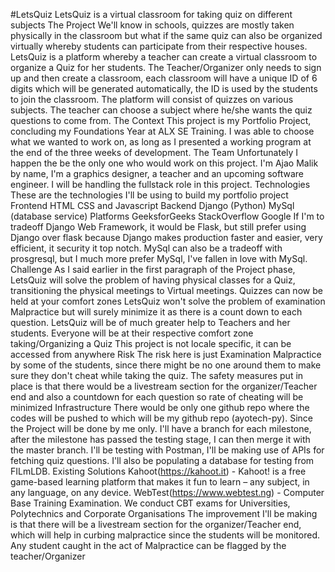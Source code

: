 #LetsQuiz
LetsQuiz is a virtual classroom for taking quiz on different subjects
The Project
We'll know in schools, quizzes are mostly taken physically in the classroom but what if the same quiz can also be organized virtually whereby students can participate from their respective houses.
LetsQuiz is a platform whereby a teacher can create a virtual classroom to organize a Quiz for her students. The Teacher/Organizer only needs to sign up and then create a classroom, each classroom will have a unique ID of 6 digits which will be generated automatically, the ID is used by the students to join the classroom.
The platform will consist of quizzes on various subjects. The teacher can choose a subject where he/she wants the quiz questions to come from.
The Context
This project is my Portfolio Project, concluding my Foundations Year at ALX SE Training. I was able to choose what we wanted to work on, as long as I presented a working program at the end of the three weeks of development.
The Team
Unfortunately I happen the be the only one who would work on this project. I'm Ajao Malik by name, I'm a graphics designer, a teacher and an upcoming software engineer.
I will be handling the fullstack role in this project.
Technologies
These are the technologies I'll be using to build my portfolio project
Frontend
HTML
CSS and
Javascript
Backend
Django (Python)
MySql (database service)
Platforms
GeeksforGeeks
StackOverflow
Google
If I'm to tradeoff Django Web Framework, it would be Flask, but still prefer using Django over flask because Django makes production faster and easier, very efficient, it security it top notch.
MySql can also be a tradeoff with prosgresql, but I much more prefer MySql, I've fallen in love with MySql.
Challenge
As I said earlier in the first paragraph of the Project phase, LetsQuiz will solve the problem of having physical classes for a Quiz, transitioning the physical meetings to Virtual meetings. Quizzes can now be held at your comfort zones
LetsQuiz won't solve the problem of examination Malpractice but will surely minimize it as there is a count down to each question.
LetsQuiz will be of much greater help to Teachers and her students. Everyone will be at their respective comfort zone taking/Organizing a Quiz
This project is not locale specific, it can be accessed from anywhere
Risk
The risk here is just Examination Malpractice by some of the students, since there might be no one around them to make sure they don't cheat while taking the quiz. The safety measures put in place is that there would be a livestream section for the organizer/Teacher end and also a countdown for each question so rate of cheating will be minimized
Infrastructure
There would be only one github repo where the codes will be pushed to which will be my github repo (ayotech-py). Since the Project will be done by me only. I'll have a branch for each milestone, after the milestone has passed the testing stage, I can then merge it with the master branch. I'll be testing with Postman, I'll be making use of APIs for fetching quiz questions. I'll also be populating a database for testing from FILmLDB.
Existing Solutions
Kahoot(https://kahoot.it) - Kahoot! is a free game-based learning platform that makes it fun to learn – any subject, in any language, on any device.
WebTest(https://www.webtest.ng) - Computer Base Training Examination. We conduct CBT exams for Universities, Polytechnics and Corporate Organisations
The improvement I'll be making is that there will be a livestream section for the organizer/Teacher end, which will help in curbing malpractice since the students will be monitored. Any student caught in the act of Malpractice can be flagged by the teacher/Organizer
